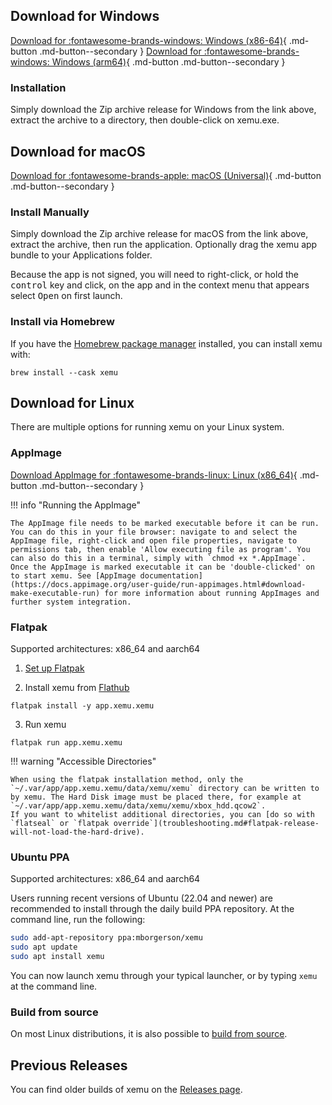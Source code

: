 ## Download for Windows

[Download for :fontawesome-brands-windows: Windows (x86-64)](https://github.com/xemu-project/xemu/releases/latest/download/xemu-win-x86_64-release.zip){ .md-button .md-button--secondary } [Download for :fontawesome-brands-windows: Windows (arm64)](https://github.com/xemu-project/xemu/releases/latest/download/xemu-win-aarch64-release.zip){ .md-button .md-button--secondary }

### Installation

Simply download the Zip archive release for Windows from the link above, extract the archive to a directory, then double-click on xemu.exe.

## Download for macOS

[Download for :fontawesome-brands-apple: macOS (Universal)](https://github.com/xemu-project/xemu/releases/latest/download/xemu-macos-universal-release.zip){ .md-button .md-button--secondary }

### Install Manually

Simply download the Zip archive release for macOS from the link above, extract the archive, then run the application. Optionally drag the xemu app bundle to your Applications folder.

Because the app is not signed, you will need to right-click, or hold the <kbd>control</kbd> key and click, on the app and in the context menu that appears select <kbd>Open</kbd> on first launch.

### Install via Homebrew

If you have the [Homebrew package manager](https://brew.sh) installed, you can install xemu with:

`brew install --cask xemu`

## Download for Linux

There are multiple options for running xemu on your Linux system.

### AppImage

[Download AppImage for :fontawesome-brands-linux: Linux (x86_64)](https://github.com/xemu-project/xemu/releases/download/v{{xemu_version}}/xemu-v{{xemu_version}}-x86_64.AppImage){ .md-button .md-button--secondary }

!!! info "Running the AppImage"

	The AppImage file needs to be marked executable before it can be run. You can do this in your file browser: navigate to and select the AppImage file, right-click and open file properties, navigate to permissions tab, then enable 'Allow executing file as program'. You can also do this in a terminal, simply with `chmod +x *.AppImage`. Once the AppImage is marked executable it can be 'double-clicked' on to start xemu. See [AppImage documentation](https://docs.appimage.org/user-guide/run-appimages.html#download-make-executable-run) for more information about running AppImages and further system integration.

### Flatpak

Supported architectures: x86_64 and aarch64

1. [Set up Flatpak](https://www.flatpak.org/setup/)

2. Install xemu from [Flathub](https://flathub.org/apps/details/app.xemu.xemu)

`flatpak install -y app.xemu.xemu`

3. Run xemu

`flatpak run app.xemu.xemu`

!!! warning "Accessible Directories"

	When using the flatpak installation method, only the `~/.var/app/app.xemu.xemu/data/xemu/xemu` directory can be written to by xemu. The Hard Disk image must be placed there, for example at `~/.var/app/app.xemu.xemu/data/xemu/xemu/xbox_hdd.qcow2`.
	If you want to whitelist additional directories, you can [do so with `flatseal` or `flatpak override`](troubleshooting.md#flatpak-release-will-not-load-the-hard-drive).

### Ubuntu PPA

Supported architectures: x86_64 and aarch64

Users running recent versions of Ubuntu (22.04 and newer) are recommended to install through the daily build PPA repository. At the command line, run the following:

```sh
sudo add-apt-repository ppa:mborgerson/xemu
sudo apt update
sudo apt install xemu
```

You can now launch xemu through your typical launcher, or by typing `xemu` at the command line.

### Build from source

On most Linux distributions, it is also possible to [build from source](dev/building-from-source.md#linux).

## Previous Releases

You can find older builds of xemu on the [Releases page](https://github.com/xemu-project/xemu/releases).
